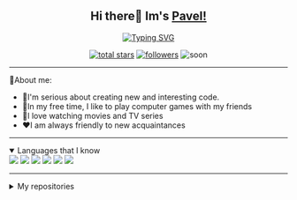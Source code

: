 <h2 align="center"> Hi there👋 Im's <a href="#">Pavel!</a></h2>
<p align="center">
<a href="https://git.io/typing-svg"><img src="https://readme-typing-svg.herokuapp.com?font=Fira+Code&pause=1000&color=7DF7BF&center=true&vCenter=true&random=false&width=380&lines=Junior+java+programmer;Always+learning+new+things;A+student+of+a+Russian+college" alt="Typing SVG" /></a>
</p>
<p align="center">
    <a href="https://github.com/Sauron971?tab=repositories&sort=stargazers">
    <img alt="total stars" title="Total stars on GitHub" src="https://custom-icon-badges.demolab.com/github/stars/Sauron971?color=55960c&style=for-the-badge&labelColor=488207&logo=star"/></a>
    <a href="https://github.com/Sauron971?tab=followers">
    <img alt="followers" title="Follow me on Github" src="https://custom-icon-badges.demolab.com/github/followers/Sauron971?color=236ad3&labelColor=1155ba&style=for-the-badge&logo=person-    add&label=Follow&logoColor=white"/></a>
  <img alt="soon" src="https://custom-icon-badges.demolab.com/badge/-Everything%20is%20Ahead-F25278?style=for-the-badge&logoColor=white&logo=star">
</p>

---
<p>
  🤔About me: 
  <ul>
    <li>🗿I'm serious about creating new and interesting code.</li>
    <li>👾In my free time, I like to play computer games with my friends</li>
    <li>🍿I love watching movies and TV series</li>
    <li>❤️I am always friendly to new acquaintances</li>
  </ul>
</p>

---
<details open>
    <summary>Languages that I know</summary>
    <img src="https://img.shields.io/badge/C%23-239120?style=for-the-badge&logo=c-sharp&logoColor=white">
    <img src="https://img.shields.io/badge/Python-3776AB?style=for-the-badge&logo=python&logoColor=white">
    <img src="https://img.shields.io/badge/Java-ED8B00?style=for-the-badge&logo=openjdk&logoColor=white">
    <img src="https://img.shields.io/badge/Kotlin-0095D5?&style=for-the-badge&logo=kotlin&logoColor=white">
    <img src="https://img.shields.io/badge/SQLite-07405E?style=for-the-badge&logo=sqlite&logoColor=white">
    <img src="https://img.shields.io/badge/unrealengine-%23313131.svg?logo=unrealengine&logoColor=white">
</details>

---
<details>
  <summary>My repositories</summary>
  <p>
    <a href="https://github.com/Sauron971/ShotKvantSite"><img width="278" src="https://denvercoder1-github-readme-stats.vercel.app/api/pin/?username=Sauron971&repo=ShotKvantSite&theme=react&bg_color=1F222E&title_color=F85D7F&hide_border=true&icon_color=F8D866&show_icons=false&show_description=false" alt="shotkvant"></a>
      <a href="https://github.com/Sauron971/KyasTrader"><img width="278" src="https://denvercoder1-github-readme-stats.vercel.app/api/pin/?username=Sauron971&repo=KyasTrader&theme=react&bg_color=1F222E&title_color=F85D7F&hide_border=true&icon_color=F8D866&show_icons=false&show_description=false" alt="trader"></a>
  </p>
</details>

<!--
**Sauron971/Sauron971** is a ✨ _special_ ✨ repository because its `README.md` (this file) appears on your GitHub profile.

Here are some ideas to get you started:

- 🔭 I’m currently working on ...
- 🌱 I’m currently learning ...
- 👯 I’m looking to collaborate on ...
- 🤔 I’m looking for help with ...
- 💬 Ask me about ...
- 📫 How to reach me: ...
- 😄 Pronouns: ...
- ⚡ Fun fact: ...
-->
